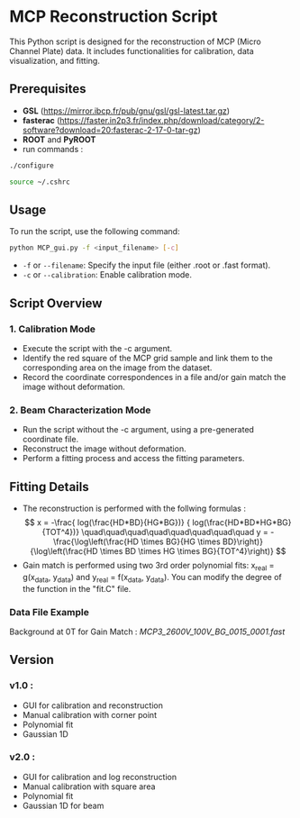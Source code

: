 # MCP Reconstruction Script

This Python script is designed for the reconstruction of MCP (Micro Channel Plate) data. It includes functionalities for calibration, data visualization, and fitting.

## Prerequisites

- **GSL** (https://mirror.ibcp.fr/pub/gnu/gsl/gsl-latest.tar.gz)
- **fasterac** (https://faster.in2p3.fr/index.php/download/category/2-software?download=20:fasterac-2-17-0-tar-gz)
- **ROOT** and **PyROOT**
- run commands :

```bash
./configure
```

```bash
source ~/.cshrc
```
## Usage

To run the script, use the following command:

```bash
python MCP_gui.py -f <input_filename> [-c]
```

 
- `-f` or `--filename`: Specify the input file (either .root or .fast format). 
- `-c` or `--calibration`: Enable calibration mode.
## Script Overview

### 1. Calibration Mode
- Execute the script with the -c argument.
- Identify the red square of the MCP grid sample and link them to the corresponding area on the image from the dataset.
- Record the coordinate correspondences in a file and/or gain match the image without deformation.

### 2. Beam Characterization Mode
- Run the script without the -c argument, using a pre-generated coordinate file.
- Reconstruct the image without deformation.
- Perform a fitting process and access the fitting parameters.

## Fitting Details
- The reconstruction is performed with the follwing formulas : 
$$
x = -\frac{
log(\frac{HD*BD}{HG*BG})}
{
log(\frac{HD*BD*HG*BG}{TOT^4})}
\quad\quad\quad\quad\quad\quad\quad\quad
 y = -\frac{\log\left(\frac{HD \times BG}{HG \times BD}\right)}{\log\left(\frac{HD \times BD \times HG \times BG}{TOT^4}\right)}
$$
- Gain match is performed using two 3rd order polynomial fits: x<sub>real</sub> = g(x<sub>data</sub>, y<sub>data</sub>) and y<sub>real</sub> = f(x<sub>data</sub>, y<sub>data</sub>). You can modify the degree of the function in the "fit.C" file. 

### Data File Example
Background at 0T for Gain Match : *MCP3_2600V_100V_BG_0015_0001.fast*


## Version 
### v1.0 : 
- GUI for calibration and reconstruction
- Manual calibration with corner point
- Polynomial fit
- Gaussian 1D

### v2.0 : 
- GUI for calibration and log reconstruction
- Manual calibration with square area
- Polynomial fit
- Gaussian 1D for beam